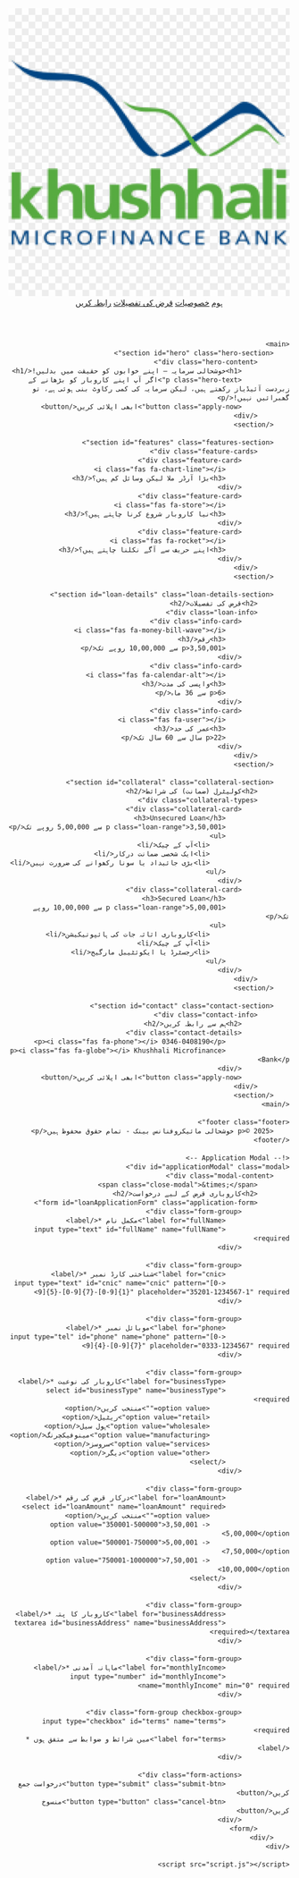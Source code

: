 <html lang="ur" dir="rtl">
<head>
    <meta charset="UTF-8">
    <meta name="viewport" content="width=device-width, initial-scale=1.0">
    <title>خوشحالی سرمایہ - کاروباری قرض</title>
    <link rel="stylesheet" href="styles.css">
    <link href="https://fonts.googleapis.com/css2?family=Noto+Nastaliq+Urdu:wght@400;700&display=swap" rel="stylesheet">
    <link rel="stylesheet" href="https://cdnjs.cloudflare.com/ajax/libs/font-awesome/6.0.0/css/all.min.css">
</head>
<body>
    <header class="header">
        <nav class="navbar">
            <div class="logo">
                <img src="logo.png" alt="خوشحالی بینک" class="logo-img">
            </div>
            <div class="nav-links">
                <a href="#home">ہوم</a>
                <a href="#features">خصوصیات</a>
                <a href="#loan-details">قرض کی تفصیلات</a>
                <a href="#contact" class="cta-button">رابطہ کریں</a>
            </div>
        </nav>
    </header>

    <main>
        <section id="hero" class="hero-section">
            <div class="hero-content">
                <h1>خوشحالی سرمایہ – اپنے خوابوں کو حقیقت میں بدلیں!</h1>
                <p class="hero-text">اگر آپ اپنے کاروبار کو بڑھانے کے زبردست آئیڈیاز رکھتے ہیں، لیکن سرمایہ کی کمی رکاوٹ بنی ہوئی ہے، تو گھبرائیں نہیں!</p>
                <button class="apply-now">ابھی اپلائی کریں</button>
            </div>
        </section>

        <section id="features" class="features-section">
            <div class="feature-cards">
                <div class="feature-card">
                    <i class="fas fa-chart-line"></i>
                    <h3>بڑا آرڈر ملا لیکن وسائل کم ہیں؟</h3>
                </div>
                <div class="feature-card">
                    <i class="fas fa-store"></i>
                    <h3>نیا کاروبار شروع کرنا چاہتے ہیں؟</h3>
                </div>
                <div class="feature-card">
                    <i class="fas fa-rocket"></i>
                    <h3>اپنے حریف سے آگے نکلنا چاہتے ہیں؟</h3>
                </div>
            </div>
        </section>

        <section id="loan-details" class="loan-details-section">
            <h2>قرض کی تفصیلات</h2>
            <div class="loan-info">
                <div class="info-card">
                    <i class="fas fa-money-bill-wave"></i>
                    <h3>رقم</h3>
                    <p>3,50,001 سے 10,00,000 روپے تک</p>
                </div>
                <div class="info-card">
                    <i class="fas fa-calendar-alt"></i>
                    <h3>واپسی کی مدت</h3>
                    <p>6 سے 36 ماہ</p>
                </div>
                <div class="info-card">
                    <i class="fas fa-user"></i>
                    <h3>عمر کی حد</h3>
                    <p>22 سال سے 60 سال تک</p>
                </div>
            </div>
        </section>

        <section id="collateral" class="collateral-section">
            <h2>کولیٹرل (ضمانت) کی شرائط</h2>
            <div class="collateral-types">
                <div class="collateral-card">
                    <h3>Unsecured Loan</h3>
                    <p class="loan-range">3,50,001 سے 5,00,000 روپے تک</p>
                    <ul>
                        <li>آپ کے چیک</li>
                        <li>ایک شخصی ضمانت درکار</li>
                        <li>بڑی جائیداد یا سونا رکھوانے کی ضرورت نہیں</li>
                    </ul>
                </div>
                <div class="collateral-card">
                    <h3>Secured Loan</h3>
                    <p class="loan-range">5,00,001 سے 10,00,000 روپے تک</p>
                    <ul>
                        <li>کاروباری اثاثہ جات کی ہائپوتیکیشن</li>
                        <li>آپ کے چیک</li>
                        <li>رجسٹرڈ یا ایکوئٹیبل مارگیج</li>
                    </ul>
                </div>
            </div>
        </section>

        <section id="contact" class="contact-section">
            <div class="contact-info">
                <h2>ہم سے رابطہ کریں</h2>
                <div class="contact-details">
                    <p><i class="fas fa-phone"></i> 0346-0408190</p>
                    <p><i class="fas fa-globe"></i> Khushhali Microfinance Bank</p>
                </div>
                <button class="apply-now">ابھی اپلائی کریں</button>
            </div>
        </section>
    </main>

    <footer class="footer">
        <p>© 2025 خوشحالی مائیکروفنانس بینک - تمام حقوق محفوظ ہیں</p>
    </footer>

    <!-- Application Modal -->
    <div id="applicationModal" class="modal">
        <div class="modal-content">
            <span class="close-modal">&times;</span>
            <h2>کاروباری قرض کے لیے درخواست</h2>
            <form id="loanApplicationForm" class="application-form">
                <div class="form-group">
                    <label for="fullName">مکمل نام *</label>
                    <input type="text" id="fullName" name="fullName" required>
                </div>

                <div class="form-group">
                    <label for="cnic">شناختی کارڈ نمبر *</label>
                    <input type="text" id="cnic" name="cnic" pattern="[0-9]{5}-[0-9]{7}-[0-9]{1}" placeholder="35201-1234567-1" required>
                </div>

                <div class="form-group">
                    <label for="phone">موبائل نمبر *</label>
                    <input type="tel" id="phone" name="phone" pattern="[0-9]{4}-[0-9]{7}" placeholder="0333-1234567" required>
                </div>

                <div class="form-group">
                    <label for="businessType">کاروبار کی نوعیت *</label>
                    <select id="businessType" name="businessType" required>
                        <option value="">منتخب کریں</option>
                        <option value="retail">ریٹیل</option>
                        <option value="wholesale">ہول سیل</option>
                        <option value="manufacturing">مینوفیکچرنگ</option>
                        <option value="services">سروسز</option>
                        <option value="other">دیگر</option>
                    </select>
                </div>

                <div class="form-group">
                    <label for="loanAmount">درکار قرض کی رقم *</label>
                    <select id="loanAmount" name="loanAmount" required>
                        <option value="">منتخب کریں</option>
                        <option value="350001-500000">3,50,001 - 5,00,000</option>
                        <option value="500001-750000">5,00,001 - 7,50,000</option>
                        <option value="750001-1000000">7,50,001 - 10,00,000</option>
                    </select>
                </div>

                <div class="form-group">
                    <label for="businessAddress">کاروبار کا پتہ *</label>
                    <textarea id="businessAddress" name="businessAddress" required></textarea>
                </div>

                <div class="form-group">
                    <label for="monthlyIncome">ماہانہ آمدنی *</label>
                    <input type="number" id="monthlyIncome" name="monthlyIncome" min="0" required>
                </div>

                <div class="form-group checkbox-group">
                    <input type="checkbox" id="terms" name="terms" required>
                    <label for="terms">میں شرائط و ضوابط سے متفق ہوں *</label>
                </div>

                <div class="form-actions">
                    <button type="submit" class="submit-btn">درخواست جمع کریں</button>
                    <button type="button" class="cancel-btn">منسوخ کریں</button>
                </div>
            </form>
        </div>
    </div>

    <script src="script.js"></script>
</body>
</html>
